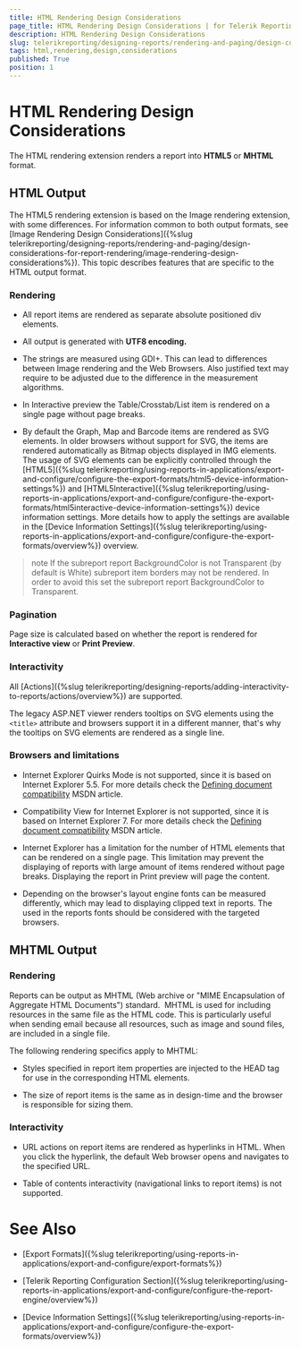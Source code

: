 ```yaml
---
title: HTML Rendering Design Considerations
page_title: HTML Rendering Design Considerations | for Telerik Reporting Documentation
description: HTML Rendering Design Considerations
slug: telerikreporting/designing-reports/rendering-and-paging/design-considerations-for-report-rendering/html-rendering-design-considerations
tags: html,rendering,design,considerations
published: True
position: 1
---
```


# HTML Rendering Design Considerations



The HTML rendering extension renders a report into __HTML5__ or __MHTML__ format.
      

## HTML Output

The HTML5 rendering extension is based on the Image rendering extension, with some differences. For
          information common to both output formats, see
          [Image Rendering Design Considerations]({%slug telerikreporting/designing-reports/rendering-and-paging/design-considerations-for-report-rendering/image-rendering-design-considerations%}).
          This topic describes features that are specific to the HTML output format.
        

### Rendering

* All report items are rendered as separate absolute positioned div elements.

* All output is generated with __UTF8 encoding.__

* The strings are measured using GDI+. This can lead to differences between Image rendering and the Web Browsers. 
                  Also justified text may require to be adjusted due to the difference in the measurement algorithms.
                

* In Interactive preview the Table/Crosstab/List item is rendered on a single page without page breaks.
                

* By default the Graph, Map and Barcode items are rendered as SVG elements. In older browsers without support for SVG, the items are rendered automatically as Bitmap objects displayed in IMG elements.
                  The usage of SVG elements can be explicitly controlled through the [HTML5]({%slug telerikreporting/using-reports-in-applications/export-and-configure/configure-the-export-formats/html5-device-information-settings%}) and [HTML5Interactive]({%slug telerikreporting/using-reports-in-applications/export-and-configure/configure-the-export-formats/html5interactive-device-information-settings%}) device information settings. More details how to apply the settings are available in the [Device Information Settings]({%slug telerikreporting/using-reports-in-applications/export-and-configure/configure-the-export-formats/overview%}) overview.
                

>note If the subreport report BackgroundColor is not Transparent (by default is White) subreport item borders may not be rendered.                In order to avoid this set the subreport report BackgroundColor to Transparent.              


### Pagination

Page size is calculated based on whether the report is rendered for __Interactive view__
              or __Print Preview__.
            

### Interactivity

All [Actions]({%slug telerikreporting/designing-reports/adding-interactivity-to-reports/actions/overview%}) are supported.
            

The legacy ASP.NET viewer renders tooltips on SVG elements using the `<title>` attribute and browsers support it in a different manner, 
              that's why the tooltips on SVG elements are rendered as a single line.
            

### Browsers and limitations

* Internet Explorer Quirks Mode is not supported, since it is based on Internet Explorer 5.5. For more details check the [Defining document compatibility](http://msdn.microsoft.com/en-us/library/cc288325(v=vs.85).aspx) MSDN article.
                

* Compatibility View for Internet Explorer is not supported, since it is based on Internet Explorer 7. For more details check the [Defining document compatibility](http://msdn.microsoft.com/en-us/library/cc288325(v=vs.85).aspx) MSDN article.
                

* Internet Explorer has a limitation for the number of HTML elements that can be rendered on a single page. This limitation may prevent the displaying of reports with large amount of items rendered without page breaks. Displaying the report in Print preview will page the content.

* Depending on the browser's layout engine fonts can be measured differently, which may lead to displaying clipped text in reports. The used in the reports fonts should be considered with the targeted browsers.
                

## MHTML Output

### Rendering

Reports can be output as MHTML (Web archive or "MIME Encapsulation of Aggregate HTML Documents") standard. 
              MHTML is used for including resources in the same file as the HTML code. This is particularly useful when
              sending email because all resources, such as image and sound files, are included in a single file.
            

The following rendering specifics apply to MHTML:

* Styles specified in report item properties are injected to the HEAD tag for use in the corresponding
                  HTML elements.
                

* The size of report items is the same as in design-time and the browser is responsible for sizing them.

### Interactivity

* URL actions on report items are rendered as hyperlinks in HTML. When you click
                  the hyperlink, the default Web browser opens and navigates to the specified URL.
                

* Table of contents interactivity (navigational links to report items) is not supported.
                

# See Also

 * [Export Formats]({%slug telerikreporting/using-reports-in-applications/export-and-configure/export-formats%})

 * [Telerik Reporting Configuration Section]({%slug telerikreporting/using-reports-in-applications/export-and-configure/configure-the-report-engine/overview%})

 * [Device Information Settings]({%slug telerikreporting/using-reports-in-applications/export-and-configure/configure-the-export-formats/overview%})
